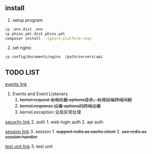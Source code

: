 
## install

1. setup program
```bash
cp .env.dist .env
cp phinx.yml.dist phinx.yml
composer install --ignore-platform-reqs
```

2. set nginx 

```bash
cp config/documents/nginx  /path/servers/api
```

## TODO LIST


[events link](https://symfony.com/doc/current/reference/events.html)
1. Events and Event Listeners
    1. ~~kernel.request 全局拦截 options请求，处理前端跨域问题~~
    2. ~~kernel.response 设置 options的跨域设置~~
    3.  kernel.exception 全局异常处理
    
[security link](https://symfony.com/doc/current/security.html)
2. auth 
    1. web login auth
    2. api auth
    
[session link](https://symfony.com/doc/current/doctrine/pdo_session_storage.html)
3. session
    1. ~~support redis as cache client~~
    2. ~~use redis as session handler~~
    
[test unit link](https://symfony.com/doc/current/best_practices/tests.html#unit-tests)
3. test unit